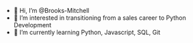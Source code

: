 - 👋 Hi, I’m @Brooks-Mitchell
- 👀 I’m interested in transitioning from a sales career to Python Development
- 🌱 I’m currently learning Python, Javascript, SQL, Git

<!---
Brooks-Mitchell/Brooks-Mitchell is a ✨ special ✨ repository because its `README.md` (this file) appears on your GitHub profile.
You can click the Preview link to take a look at your changes.
--->
